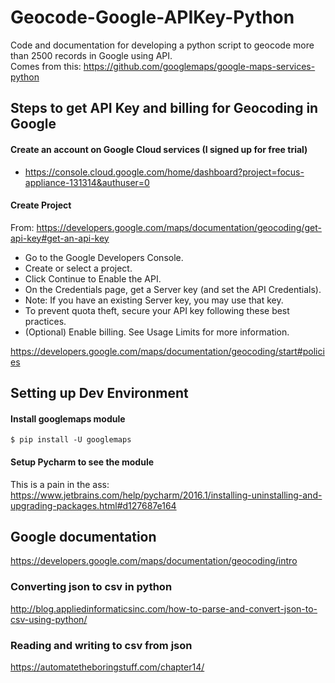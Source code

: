 # Geocode-Google-APIKey-Python
Code and documentation for developing a python script to geocode more than 2500 records in Google using API.  
Comes from this: https://github.com/googlemaps/google-maps-services-python

## Steps to get API Key and billing for Geocoding in Google  

#### Create an account on Google Cloud services (I signed up for free trial)  
- https://console.cloud.google.com/home/dashboard?project=focus-appliance-131314&authuser=0

#### Create Project  
From: https://developers.google.com/maps/documentation/geocoding/get-api-key#get-an-api-key  
- Go to the Google Developers Console.
- Create or select a project.
- Click Continue to Enable the API.
- On the Credentials page, get a Server key (and set the API Credentials). 
- Note: If you have an existing Server key, you may use that key.
- To prevent quota theft, secure your API key following these best practices.
- (Optional) Enable billing. See Usage Limits for more information.

https://developers.google.com/maps/documentation/geocoding/start#policies  

## Setting up Dev Environment  

#### Install googlemaps module  

    $ pip install -U googlemaps

#### Setup Pycharm to see the module  
This is a pain in the ass:  
https://www.jetbrains.com/help/pycharm/2016.1/installing-uninstalling-and-upgrading-packages.html#d127687e164  

## Google documentation
https://developers.google.com/maps/documentation/geocoding/intro  

### Converting json to csv in python  
http://blog.appliedinformaticsinc.com/how-to-parse-and-convert-json-to-csv-using-python/  

### Reading and writing to csv from json  
https://automatetheboringstuff.com/chapter14/


